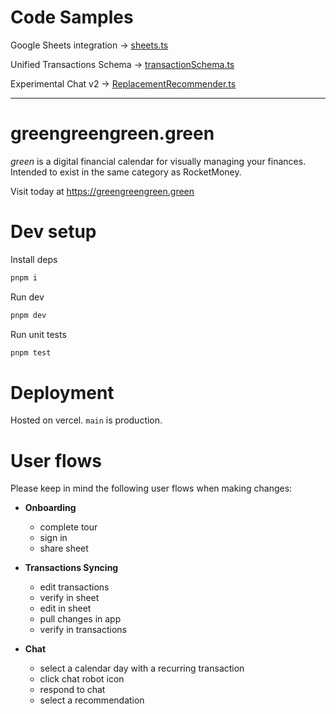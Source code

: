 # Code Samples

Google Sheets integration →
[sheets.ts](app/sheets.ts)

Unified Transactions Schema →
[transactionSchema.ts](app/transactionSchema.ts)

Experimental Chat v2 → [ReplacementRecommender.ts](lib/ReplacementRecommender.ts)

---

# greengreengreen.green

_green_ is a digital financial calendar for visually managing your finances. Intended to exist in the same category as RocketMoney.

Visit today at https://greengreengreen.green

# Dev setup

Install deps

```sh
pnpm i
```

Run dev

```sh
pnpm dev
```

Run unit tests

```sh
pnpm test
```

# Deployment

Hosted on vercel. `main` is production.

# User flows

Please keep in mind the following user flows when making changes:

- **Onboarding**
    
    - complete tour
    - sign in
    - share sheet

- **Transactions Syncing**

    - edit transactions
    - verify in sheet
    - edit in sheet
    - pull changes in app
    - verify in transactions

- **Chat**

    - select a calendar day with a recurring transaction
    - click chat robot icon
    - respond to chat
    - select a recommendation

